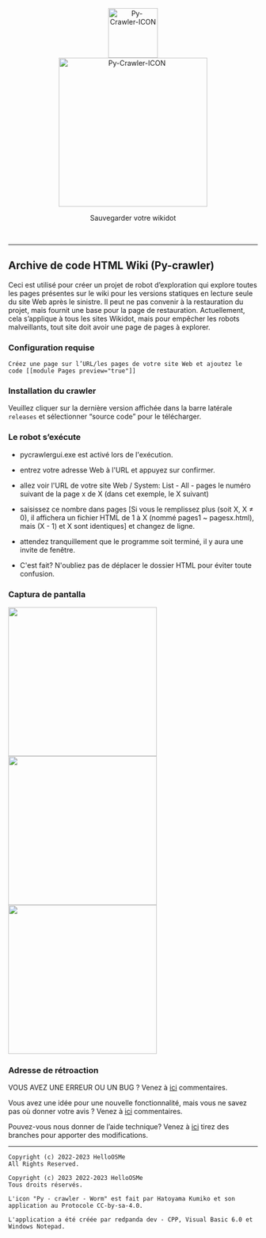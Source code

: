 <div class="center" align="center">
  <a href="#">
    <img alt="Py-Crawler-ICON" src="https://helloosdisk.wikidot.com/local--files/file:github/Pyc" width="100px">
  </a><br/>
  <img alt="Py-Crawler-ICON" src="https://helloosdisk.wikidot.com/local--files/file:github/pyctext.png" width="300px">
  <p>Sauvegarder votre wikidot</p>
  <img alt="" src="https://img.shields.io/github/license/HelloOSMe/Py-crawler">&nbsp;&nbsp;<img alt="" src="https://img.shields.io/github/v/release/HelloOSMe/Py-Crawler?include_prereleases">&nbsp;&nbsp;<img alt="" src="https://img.shields.io/github/stars/HelloOSMe/Py-crawler">
</div>

----------
## Archive de code HTML Wiki (Py-crawler)

Ceci est utilisé pour créer un projet de robot d’exploration qui explore toutes les pages présentes sur le wiki pour les versions statiques en lecture seule du site Web après le sinistre. Il peut ne pas convenir à la restauration du projet, mais fournit une base pour la page de restauration.
Actuellement, cela s’applique à tous les sites Wikidot, mais pour empêcher les robots malveillants, tout site doit avoir une page de pages à explorer.


### **Configuration requise**

```
Créez une page sur l’URL/les pages de votre site Web et ajoutez le code [[module Pages preview="true"]]
```

### **Installation du crawler**

Veuillez cliquer sur la dernière version affichée dans la barre latérale `releases` et sélectionner “source code” pour le télécharger.

### **Le robot s’exécute**
* pycrawlergui.exe est activé lors de l'exécution.

* entrez votre adresse Web à l'URL et appuyez sur confirmer.

* allez voir l'URL de votre site Web / System: List - All - pages le numéro suivant de la page x de X (dans cet exemple, le X suivant)

* saisissez ce nombre dans pages [Si vous le remplissez plus (soit X, X ≠ 0), il affichera un fichier HTML de 1 à X (nommé pages1 ~ pagesx.html), mais (X - 1) et X sont identiques] et changez de ligne.

* attendez tranquillement que le programme soit terminé, il y aura une invite de fenêtre.

* C'est fait? N'oubliez pas de déplacer le dossier HTML pour éviter toute confusion.

### **Captura de pantalla**
<img alt="" src="https://s1.ax1x.com/2023/02/20/pSXVpQJ.jpg" width="300px">  
<img alt="" src="https://s1.ax1x.com/2023/02/20/pSXExWF.jpg" width="300px">  
<img alt="" src="https://s1.ax1x.com/2023/02/20/pSXEzz4.jpg" width="300px">

### **Adresse de rétroaction**
VOUS AVEZ UNE ERREUR OU UN BUG ? Venez à [ici](https://github.com/HelloOSMe/Py-crawler/issues) commentaires.

Vous avez une idée pour une nouvelle fonctionnalité, mais vous ne savez pas où donner votre avis ? Venez à [ici](https://github.com/HelloOSMe/Py-crawler/issues) commentaires.

Pouvez-vous nous donner de l’aide technique? Venez à [ici](https://github.com/HelloOSMe/Py-crawler/fork) tirez des branches pour apporter des modifications.

----------

```
Copyright (c) 2022-2023 HelloOSMe
All Rights Reserved.

Copyright (c) 2023 2022-2023 HelloOSMe
Tous droits réservés.

L'icon "Py - crawler - Worm" est fait par Hatoyama Kumiko et son application au Protocole CC-by-sa-4.0.

L'application a été créée par redpanda dev - CPP, Visual Basic 6.0 et Windows Notepad.
```

